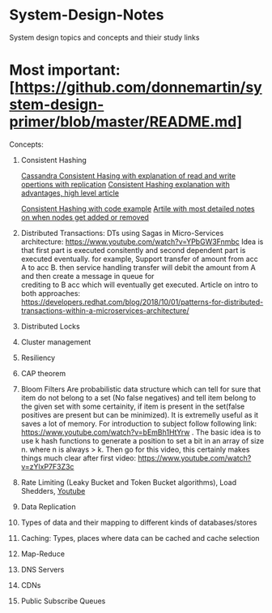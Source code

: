 # System-Design-Notes
System design topics and concepts and thieir study links
# Most important: [https://github.com/donnemartin/system-design-primer/blob/master/README.md]
Concepts:

1. Consistent Hashing

   [Cassandra Consistent Hasing with explanation of read and write opertions with replication](https://www.datastax.com/blog/2019/02/distributed-database-things-know-consistent-hashing)
   [Consistent Hashing explanation with advantages, high level article](https://dzone.com/articles/simple-magic-consistent)
   
   [Consistent Hashing with code example](http://michaelnielsen.org/blog/consistent-hashing/) 
   [Artile with most detailed notes on when nodes get added or removed](https://www.ably.io/blog/implementing-efficient-consistent-hashing/)

2. Distributed Transactions:
   DTs using Sagas in Micro-Services architecture: https://www.youtube.com/watch?v=YPbGW3Fnmbc
   Idea is that first part is executed consitently and second dependent part is executed eventually. for example,  Support transfer 
   of amount from acc A to acc B. then service handling transfer will debit the amount from A and then create a message in queue for     
   crediting to B acc which will eventually get executed. 
   Article on intro to both approaches: https://developers.redhat.com/blog/2018/10/01/patterns-for-distributed-transactions-within-a-microservices-architecture/

3. Distributed Locks


4. Cluster management



5. Resiliency


6. CAP theorem


7. Bloom Filters
   Are probabilistic data structure which can tell for sure that item do not belong to a set (No false negatives) and tell item belong to the given set with some certainity, if item is present in the set(false positives are present but can be minimized). It is extremelly useful as it saves a lot of memory. For introduction to subject follow following link: https://www.youtube.com/watch?v=bEmBh1HtYrw .  The basic idea is to use k hash functions to generate a position to set a bit in an array of size n. where n is always > k. Then go for this video, this certainly makes things much clear after first video: https://www.youtube.com/watch?v=zYlxP7F3Z3c


8. Rate Limiting (Leaky Bucket and Token Bucket algorithms), Load Shedders, 
   [Youtube](https://www.youtube.com/watch?v=mhUQe4BKZXs)

9. Data Replication

10. Types of data and their mapping to different kinds of databases/stores

11. Caching: Types, places where data can be cached and cache selection

12. Map-Reduce 

13. DNS Servers

14. CDNs

15. Public Subscribe Queues
